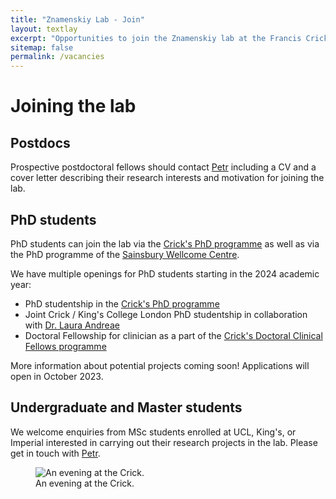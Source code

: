```yaml
---
title: "Znamenskiy Lab - Join"
layout: textlay
excerpt: "Opportunities to join the Znamenskiy lab at the Francis Crick Institute"
sitemap: false
permalink: /vacancies
---
```


# Joining the lab

## Postdocs
Prospective postdoctoral fellows should contact <a href="{{ site.url }}{{ site.baseurl }}/contact">Petr</a>
including a CV and a cover letter describing their research interests and
motivation for joining the lab.

## PhD students
PhD students can join the lab via the [Crick's PhD programme](https://www.crick.ac.uk/careers-study/students/phd-students)
as well as via the PhD programme of the [Sainsbury Wellcome Centre](https://www.sainsburywellcome.org/web/content/phd-programme).

We have multiple openings for PhD students starting in the 2024 academic year:
* PhD studentship in the [Crick's PhD programme](https://www.crick.ac.uk/careers-study/students/phd-students)
* Joint Crick / King's College London PhD studentship in collaboration with [Dr. Laura Andreae](https://www.kcl.ac.uk/people/laura-andreae)
* Doctoral Fellowship for clinician as a part of the [Crick's Doctoral Clinical Fellows programme](https://www.crick.ac.uk/careers-study/clinical-fellows/doctoral-clinical-fellows)

More information about potential projects coming soon! Applications will open in October 2023.


## Undergraduate and Master students
We welcome enquiries from MSc students enrolled at UCL, King's, or Imperial
interested in carrying out their research projects in the lab. Please get in
touch with <a href="{{ site.url }}{{ site.baseurl }}/contact">Petr</a>.

<figure class="figure text-center">
<img src="{{ site.url }}{{ site.baseurl }}/images/carousel/crick_photo.jpg" class="img-thumbnail w-100" alt="An evening at the Crick.">
<figcaption class="figure-caption">An evening at the Crick.</figcaption>
</figure>
